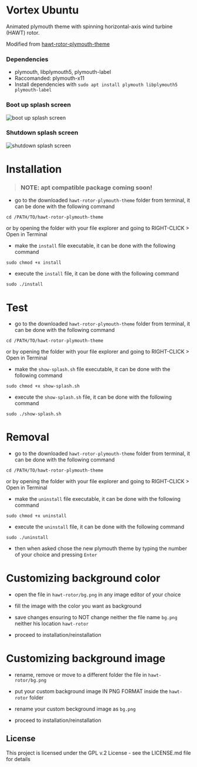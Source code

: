 # Vortex Ubuntu

Animated plymouth theme with spinning horizontal-axis wind turbine (HAWT) rotor.

Modified from [hawt-rotor-plymouth-theme](https://github.com/emanuele-scarsella/hawt-rotor-plymouth-theme)



### Dependencies

* plymouth, libplymouth5, plymouth-label
* Raccomanded: plymouth-x11
* Install dependencies with `sudo apt install plymouth libplymouth5 plymouth-label`



### Boot up splash screen
![boot up splash screen](https://i.imgur.com/saWDpPb.png)
### Shutdown splash screen
![shutdown splash screen](https://i.imgur.com/UkLr5pX.png)




# Installation


> ### NOTE: apt compatible package coming soon!


* go to the downloaded `hawt-rotor-plymouth-theme` folder from terminal, it can be done with the following command
```
cd /PATH/TO/hawt-rotor-plymouth-theme
```
or by opening the folder with your file explorer and going to RIGHT-CLICK > Open in Terminal
* make the `install` file executable, it can be done with the following command
```
sudo chmod +x install
```
* execute the `install` file, it can be done with the following command
```
sudo ./install
```




# Test

* go to the downloaded `hawt-rotor-plymouth-theme` folder from terminal, it can be done with the following command
```
cd /PATH/TO/hawt-rotor-plymouth-theme
```
or by opening the folder with your file explorer and going to RIGHT-CLICK > Open in Terminal
* make the `show-splash.sh` file executable, it can be done with the following command
```
sudo chmod +x show-splash.sh
```
* execute the `show-splash.sh` file, it can be done with the following command
```
sudo ./show-splash.sh
```




# Removal

* go to the downloaded `hawt-rotor-plymouth-theme` folder from terminal, it can be done with the following command
```
cd /PATH/TO/hawt-rotor-plymouth-theme
```
or by opening the folder with your file explorer and going to RIGHT-CLICK > Open in Terminal
* make the `uninstall` file executable, it can be done with the following command
```
sudo chmod +x uninstall
```
* execute the `uninstall` file, it can be done with the following command
```
sudo ./uninstall
```
* then when asked chose the new plymouth theme by typing the number of your choice and pressing `Enter`




# Customizing background color

* open the file in `hawt-rotor/bg.png` in any image editor of your choice

* fill the image with the color you want as background

* save changes ensuring to NOT change neither the file name `bg.png` neither his location `hawt-rotor`

* proceed to installation/reinstallation




# Customizing background image

* rename, remove or move to a different folder the file in `hawt-rotor/bg.png`

* put your custom background image IN PNG FORMAT inside the `hawt-rotor` folder

* rename your custom beckground image as `bg.png`

* proceed to installation/reinstallation




## License


This project is licensed under the GPL v.2 License - see the LICENSE.md file for details
